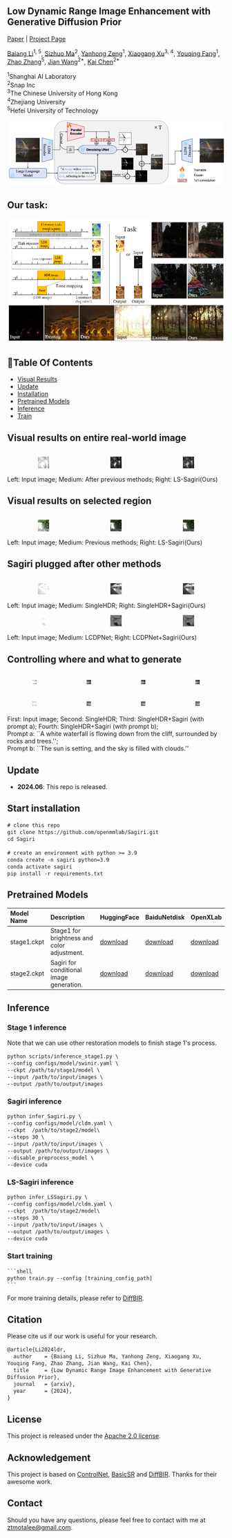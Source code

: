 <!-- <p align="center">
    <img src="assets/logo.png" width="400">
</p> -->

## Low Dynamic Range Image Enhancement with Generative Diffusion Prior
[Paper]() | [Project Page]()

<!-- ![visitors](https://visitor-badge.laobi.icu/badge?page_id=XPixelGroup/DiffBIR) [![Open in OpenXLab](https://cdn-static.openxlab.org.cn/app-center/openxlab_app.svg)](https://openxlab.org.cn/apps/detail/linxinqi/DiffBIR-official) [![Open In Colab](https://colab.research.google.com/assets/colab-badge.svg)](https://colab.research.google.com/github/camenduru/DiffBIR-colab/blob/main/DiffBIR_colab.ipynb) -->

[Baiang Li](ztmotalee.github.io)<sup>1, 5</sup>, [Sizhuo Ma](https://sizhuoma.netlify.app/)<sup>2</sup>, [Yanhong Zeng](https://zengyh1900.github.io/)<sup>1</sup>, [Xiaogang Xu](https://xuxiaogang.com/)<sup>3, 4</sup>, [Youqing Fang]()<sup>1</sup>, [Zhao Zhang](https://sites.google.com/site/cszzhang)<sup>5</sup>, [Jian Wang](https://jianwang-cmu.github.io/)<sup>2\*</sup>, [Kai Chen](https://chenkai.site/)<sup>2\*</sup>

<sup>1</sup>Shanghai AI Laboratory<br><sup>2</sup>Snap Inc <br><sup>3</sup>The Chinese University of Hong Kong <br><sup>4</sup>Zhejiang University <br><sup>5</sup>Hefei University of Technology

<div align="center">
    <kbd><img src="assets/figure/sagiri.png"></img></kbd>
</div>


## Our task:
<p align="center">
    <img src="assets/figure/bg.png" style="border-radius: 15px">
</p>

## :book:Table Of Contents

- [Visual Results](#visual_results)
- [Update](#update)
- [Installation](#installation)
- [Pretrained Models](#pretrained_models)
- [Inference](#inference)
- [Train](#train)

## <a name="visual_results"></a>Visual results on entire real-world image
<div style="display: flex; justify-content: space-around; align-items: flex-end;">
    <figure style="text-align: center;">
        <img src="assets/imgs/00288_input.jpg" style="width: 30%; height: auto;"/>
    </figure>
    <figure style="text-align: center;">
        <img src="assets/imgs/00288_singlehdr.jpg" style="width: 30%; height: auto;"/>
        <!-- <div style="text-align: center;">Medium: After previous methods</div> -->
    </figure>
    <figure style="text-align: center;">
        <img src="assets/imgs/00288_lssagiri.png" style="width: 30%; height: auto;"/>
        <!-- <div style="text-align: center;">Right: LS-Sagiri(Ours)</div> -->
    </figure>
</div>
Left: Input image; 
Medium: After previous methods; 
Right: LS-Sagiri(Ours)

## <a name="visual_results"></a>Visual results on selected region 
<div style="display: flex; justify-content: space-around;">
    <figure style="text-align: center;">
        <img src="assets/imgs/00679_draw.jpg" style="width: 30%; height: auto;"/>
        <!-- <figcaption class="caption">Input</figcaption> -->
    </figure>
    <figure style="text-align: center;">
        <img src="assets/imgs/00679_stage1.png" style="width: 30%; height: auto;"/>
        <!-- <figcaption class="caption">Previous methods</figcaption> -->
    </figure>
    <figure style="text-align: center;">
        <img src="assets/imgs/00679_0_combinedloss.png" style="width: 30%; height: auto;"/>
        <!-- <figcaption class="caption">LS-Sagiri</figcaption> -->
    </figure>
</div>
Left: Input image; 
Medium: Previous methods; 
Right: LS-Sagiri(Ours)

## <a name="visual_results"></a>Sagiri plugged after other methods 
<div style="display: flex; justify-content: space-around;">
    <figure style="text-align: center;">
        <img src="assets/imgs/01548_lq.jpg" style="width: 30%; height: auto;"/>
        <!-- <figcaption class="caption">Input</figcaption> -->
    </figure>
    <figure style="text-align: center;">
        <img src="assets/imgs/01548_single.jpg" style="width: 30%; height: auto;"/>
        <!-- <figcaption class="caption">SingleHDR</figcaption> -->
    </figure>
    <figure style="text-align: center;">
        <img src="assets/imgs/01548_single_sagiri.png" style="width: 30%; height: auto;"/>
        <!-- <figcaption class="caption">SingleHDR+Sagiri</figcaption> -->
    </figure>
</div>
Left: Input image; 
Medium: SingleHDR; 
Right: SingleHDR+Sagiri(Ours)

<div style="display: flex; justify-content: space-around;">
    <figure style="text-align: center;">
        <img src="assets/imgs/01624_lq.jpg" style="width: 30%; height: auto;"/>
        <!-- <figcaption class="caption">Input</figcaption> -->
    </figure>
    <figure style="text-align: center;">
        <img src="assets/imgs/01624_lcdp.jpg" style="width: 30%; height: auto;"/>
        <!-- <figcaption class="caption">SingleHDR</figcaption> -->
    </figure>
    <figure style="text-align: center;">
        <img src="assets/imgs/01624_lcdp_sagiri.png" style="width: 30%; height: auto;"/>
        <!-- <figcaption class="caption">SingleHDR+Sagiri</figcaption> -->
    </figure>
</div>
Left: Input image; 
Medium: LCDPNet; 
Right: LCDPNet+Sagiri(Ours)

## <a name="visual_results"></a>Controlling where and what to generate
<div style="display: flex; justify-content: space-around; margin-top: 5px; margin-bottom: 5px;">    <figure style="text-align: center;">
        <img src="assets/imgs/00017_input.jpg" style="width: 23%; height: auto;"/>
    </figure>
    <figure style="text-align: center;">
        <img src="assets/imgs/00017_singlehdr.jpg" style="width: 23%; height: auto;"/>
    </figure>
    <figure style="text-align: center;">
        <img src="assets/imgs/00017_singlesagiri_nomask_clouds.png" style="width: 23%; height: auto;"/>
    </figure>
    <figure style="text-align: center;">
        <img src="assets/imgs/00017_singlesagiri_nomask_sun.png" style="width: 23%; height: auto;"/>
    </figure>
</div>
<div style="display: flex; justify-content: space-around; margin-top: 5px; margin-bottom: 5px;">    <figure style="text-align: center;">
        <img src="assets/imgs/00016_input.jpg" style="width: 23%; height: auto;"/>
        <!-- <figcaption class="caption">Input</figcaption> -->
    </figure>
    <figure style="text-align: center;">
        <img src="assets/imgs/00016_single.jpg" style="width: 23%; height: auto;"/>
        <!-- <figcaption class="caption">SingleHDR</figcaption> -->
    </figure>
    <figure style="text-align: center;">
        <img src="assets/imgs/00016_singlesagiri_mask_cloud.png" style="width: 23%; height: auto;"/>
        <!-- <figcaption class="caption">+Sagiri(prompt a)</figcaption> -->
    </figure>
    <figure style="text-align: center;">
        <img src="assets/imgs/00016_singlesagiri_mask_sun.png" style="width: 23%; height: auto;"/>
        <!-- <figcaption class="caption">+Sagiri(prompt b)</figcaption> -->
    </figure>
</div>
First: Input image;
Second: SingleHDR;
Third: SingleHDR+Sagiri (with prompt a);
Fourth: SingleHDR+Sagiri (with prompt b);<br>
Prompt a: ``A white waterfall is flowing down from the cliff, surrounded by rocks and trees.'';<br>
Prompt b: ``The sun is setting, and the sky is filled with clouds.''

## <a name="update"></a>Update

- **2024.06**: This repo is released.
<!-- - [**History Updates** >]() -->

## <a name="installation"></a>Start installation


```shell
# clone this repo
git clone https://github.com/openmmlab/Sagiri.git
cd Sagiri

# create an environment with python >= 3.9
conda create -n sagiri python=3.9
conda activate sagiri
pip install -r requirements.txt
```

## <a name="pretrained_models"></a>Pretrained Models

| Model Name | Description | HuggingFace | BaiduNetdisk | OpenXLab |
| :--------- | :---------- | :---------- | :---------- | :---------- |
| stage1.ckpt | Stage1 for brightness and color adjustment. | [download]() | [download](https://pan.baidu.com/s/1StNZdmnLx5uPsXIz-zXZSw?pwd=sgri )| [download]() |
| stage2.ckpt | Sagiri for conditional image generation. |[download]() | [download](https://pan.baidu.com/s/14bPVDza-gRbpF3qYeJuYHQ?pwd=sgri) | [download]() |
## <a name="inference"></a>Inference

### <a name="inference"></a>Stage 1 inference
Note that we can use other restoration models to finish stage 1's process.
```shell
python scripts/inference_stage1.py \
--config configs/model/swinir.yaml \
--ckpt /path/to/stage1/model \
--input /path/to/input/images \
--output /path/to/output/images
```
### <a name="inference"></a>Sagiri inference
```shell
python infer_Sagiri.py \
--config configs/model/cldm.yaml \
--ckpt  /path/to/stage2/model\
--steps 30 \
--input /path/to/input/images \
--output /path/to/output/images \
--disable_preprocess_model \
--device cuda
```

### <a name="inference"></a>LS-Sagiri inference
```shell
python infer_LSSagiri.py \
--config configs/model/cldm.yaml \
--ckpt  /path/to/stage2/model\
--steps 30 \
--input /path/to/input/images \
--output /path/to/output/images \
--device cuda
```

### <a name="train"></a>Start training
    ```shell
    python train.py --config [training_config_path]
    ```

For more training details, please refer to [DiffBIR](https://github.com/XPixelGroup/DiffBIR).

## Citation

Please cite us if our work is useful for your research.

```
@article{Li2024ldr,
  author    = {Baiang Li, Sizhuo Ma, Yanhong Zeng, Xiaogang Xu, Youqing Fang, Zhao Zhang, Jian Wang, Kai Chen},
  title     = {Low Dynamic Range Image Enhancement with Generative Diffusion Prior},
  journal   = {arxiv},
  year      = {2024},
}
```

## License

This project is released under the [Apache 2.0 license](LICENSE).

## Acknowledgement

This project is based on [ControlNet](https://github.com/lllyasviel/ControlNet), [BasicSR](https://github.com/XPixelGroup/BasicSR) and [DiffBIR](https://github.com/XPixelGroup/DiffBIR). Thanks for their awesome work.

## Contact

Should you have any questions, please feel free to contact with me at ztmotalee@gmail.com.
